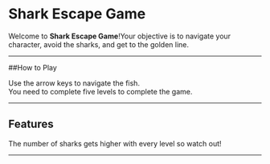 # Shark Escape Game

Welcome to **Shark Escape Game**!Your objective is to navigate your character, avoid the sharks, and get to the golden line.

---

##How to Play

Use the arrow keys to navigate the fish.  
You need to complete five levels to complete the game.

---

## Features

The number of sharks gets higher with every level so watch out!


---


